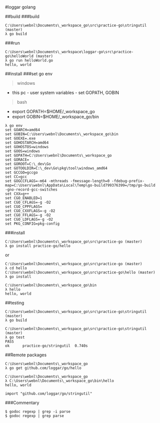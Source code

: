 #loggar golang

##build
###build
```
C:\Users\webnl\Documents\_workspace_go\src\practice-go\stringutil (master)
λ go build
```

###run
```
C:\Users\webnl\Documents\_workspace\loggar-go\src\practice-go\helloWorld (master)
λ go run helloWorld.go
hello, world
```

##install
###set go env
>windows 
* this pc - user system variables - set GOPATH, GOBIN

>bash
* export GOPATH=$HOME/_workspace_go
* export GOBIN=$HOME/_workspace_go/bin

```
λ go env
set GOARCH=amd64
set GOBIN=C:\Users\webnl\Documents\_workspace_go\bin
set GOEXE=.exe
set GOHOSTARCH=amd64
set GOHOSTOS=windows
set GOOS=windows
set GOPATH=C:\Users\webnl\Documents\_workspace_go
set GORACE=
set GOROOT=C:\_dev\Go
set GOTOOLDIR=C:\_dev\Go\pkg\tool\windows_amd64
set GCCGO=gccgo
set CC=gcc
set GOGCCFLAGS=-m64 -mthreads -fmessage-length=0 -fdebug-prefix-map=C:\Users\webnl\AppData\Local\Temp\go-build799376399=/tmp/go-build -gno-record-gcc-switches
set CXX=g++
set CGO_ENABLED=1
set CGO_CFLAGS=-g -O2
set CGO_CPPFLAGS=
set CGO_CXXFLAGS=-g -O2
set CGO_FFLAGS=-g -O2
set CGO_LDFLAGS=-g -O2
set PKG_CONFIG=pkg-config
```

###install
```
C:\Users\webnl\Documents\_workspace_go\src\practice-go (master)
λ go install practice-go/hello
```
or 
```
C:\Users\webnl\Documents\_workspace_go\src\practice-go (master)
λ cd hello
C:\Users\webnl\Documents\_workspace_go\src\practice-go\hello (master)
λ go install
```
```
C:\Users\webnl\Documents\_workspace_go\bin
λ hello
hello, world
```

##testing
```
C:\Users\webnl\Documents\_workspace_go\src\practice-go\stringutil (master)
λ go build

C:\Users\webnl\Documents\_workspace_go\src\practice-go\stringutil (master)
λ go test
PASS
ok      practice-go/stringutil  0.740s
```

##Remote packages
```
C:\Users\webnl\Documents\_workspace_go
λ go get github.com/loggar/go/hello

C:\Users\webnl\Documents\_workspace_go
λ C:\Users\webnl\Documents\_workspace_go\bin\hello
hello, world
```
```
import "github.com/loggar/go/stringutil"
```

###Commentary
```
$ godoc regexp | grep -i parse
$ godoc regexp | grep parse
```